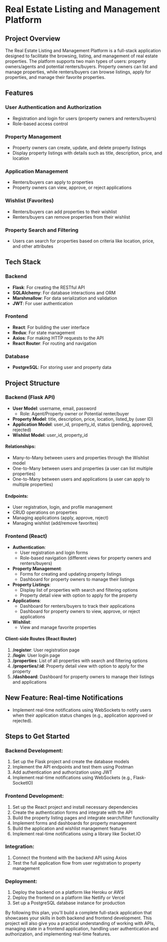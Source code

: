 # Real Estate Listing and Management Platform

## Project Overview

The Real Estate Listing and Management Platform is a full-stack application designed to facilitate the browsing, listing, and management of real estate properties. The platform supports two main types of users: property owners/agents and potential renters/buyers. Property owners can list and manage properties, while renters/buyers can browse listings, apply for properties, and manage their favorite properties. 

## Features

### User Authentication and Authorization
- Registration and login for users (property owners and renters/buyers)
- Role-based access control

### Property Management
- Property owners can create, update, and delete property listings
- Display property listings with details such as title, description, price, and location

### Application Management
- Renters/buyers can apply to properties
- Property owners can view, approve, or reject applications

### Wishlist (Favorites)
- Renters/buyers can add properties to their wishlist
- Renters/buyers can remove properties from their wishlist

### Property Search and Filtering
- Users can search for properties based on criteria like location, price, and other attributes

## Tech Stack

### Backend
- **Flask**: For creating the RESTful API
- **SQLAlchemy**: For database interactions and ORM
- **Marshmallow**: For data serialization and validation
- **JWT**: For user authentication

### Frontend
- **React**: For building the user interface
- **Redux**: For state management
- **Axios**: For making HTTP requests to the API
- **React Router**: For routing and navigation

### Database
- **PostgreSQL**: For storing user and property data

## Project Structure

### Backend (Flask API)
- **User Model**: username, email, password
  - Role: Agent/Property owner or Potential renter/buyer
- **Property Model**: title, description, price, location, listed_by (user ID)
- **Application Model**: user_id, property_id, status (pending, approved, rejected)
- **Wishlist Model**: user_id, property_id

#### Relationships:
- Many-to-Many between users and properties through the Wishlist model
- One-to-Many between users and properties (a user can list multiple properties)
- One-to-Many between users and applications (a user can apply to multiple properties)

#### Endpoints:
- User registration, login, and profile management
- CRUD operations on properties
- Managing applications (apply, approve, reject)
- Managing wishlist (add/remove favorites)

### Frontend (React)
- **Authentication**:
  - User registration and login forms
  - Role-based navigation (different views for property owners and renters/buyers)
- **Property Management**:
  - Forms for creating and updating property listings
  - Dashboard for property owners to manage their listings
- **Property Listings**:
  - Display list of properties with search and filtering options
  - Property detail view with option to apply for the property
- **Applications**:
  - Dashboard for renters/buyers to track their applications
  - Dashboard for property owners to view, approve, or reject applications
- **Wishlist**:
  - View and manage favorite properties

#### Client-side Routes (React Router)
1. **/register**: User registration page
2. **/login**: User login page
3. **/properties**: List of all properties with search and filtering options
4. **/properties/:id**: Property detail view with option to apply for the property
5. **/dashboard**: Dashboard for property owners to manage their listings and applications

## New Feature: Real-time Notifications
- Implement real-time notifications using WebSockets to notify users when their application status changes (e.g., application approved or rejected).

## Steps to Get Started

### Backend Development:
1. Set up the Flask project and create the database models
2. Implement the API endpoints and test them using Postman
3. Add authentication and authorization using JWT
4. Implement real-time notifications using WebSockets (e.g., Flask-SocketIO)

### Frontend Development:
1. Set up the React project and install necessary dependencies
2. Create the authentication forms and integrate with the API
3. Build the property listing pages and integrate search/filter functionality
4. Implement forms and dashboards for property management
5. Build the application and wishlist management features
6. Implement real-time notifications using a library like Socket.IO

### Integration:
1. Connect the frontend with the backend API using Axios
2. Test the full application flow from user registration to property management

### Deployment:
1. Deploy the backend on a platform like Heroku or AWS
2. Deploy the frontend on a platform like Netlify or Vercel
3. Set up a PostgreSQL database instance for production

By following this plan, you'll build a complete full-stack application that showcases your skills in both backend and frontend development. This project will also give you a practical understanding of working with APIs, managing state in a frontend application, handling user authentication and authorization, and implementing real-time features.
